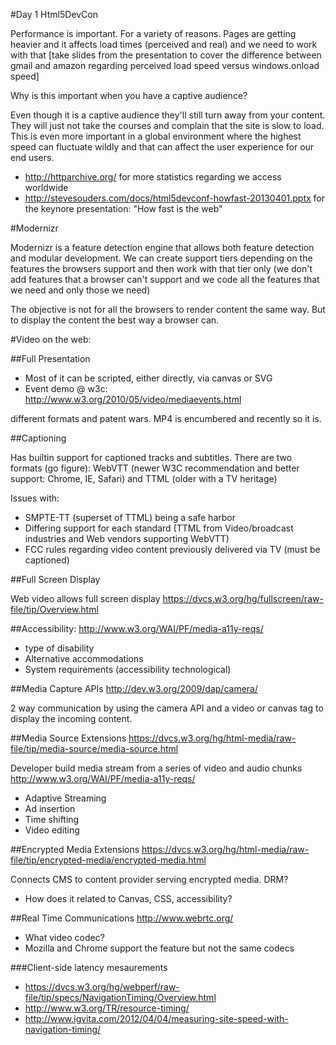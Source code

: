 #Day 1 Html5DevCon

Performance is important. For a variety of reasons. Pages are getting heavier and it affects load times (perceived and real) and we need to work with that [take slides from the presentation to cover the difference between gmail and amazon regarding perceived load speed versus windows.onload speed]

Why is this important when you have a captive audience? 

Even though it is a captive audience they'll still turn away from your content. They will just not take the courses and complain that the site is slow to load. This is even more important in a global environment where the highest speed can fluctuate wildly and that can affect the user experience for our end users. 

* http://httparchive.org/ for more statistics regarding we access worldwide
* http://stevesouders.com/docs/html5devconf-howfast-20130401.pptx for the keynore presentation: "How fast is the web"

#Modernizr

Modernizr is a feature detection engine that allows both feature detection and modular development. We can create support tiers depending on the features the browsers support and then work with that tier only (we don't add features that a browser can't support and we code all the features that we need and only those we need)

The objective is not for all the browsers to render content the same way. But to display the content the best way a browser can. 

#Video on the web:

##Full Presentation
* Most of it can be scripted, either directly, via canvas or SVG
* Event demo @ w3c: http://www.w3.org/2010/05/video/mediaevents.html

different formats and patent wars. MP4 is encumbered and recently so it is. 

##Captioning

Has builtin support for captioned tracks and subtitles. There are two formats (go figure): WebVTT (newer W3C recommendation and better support: Chrome, IE, Safari) and TTML (older with a TV heritage)

Issues with: 
* SMPTE-TT (superset of TTML) being a safe harbor
* Differing support for each standard (TTML from Video/broadcast industries and Web vendors supporting WebVTT) 
* FCC rules regarding video content previously delivered via TV (must be captioned)
	
##Full Screen Display

Web video allows full screen display
https://dvcs.w3.org/hg/fullscreen/raw-file/tip/Overview.html

##Accessibility:
http://www.w3.org/WAI/PF/media-a11y-reqs/
* type of disability
* Alternative accommodations
* System requirements (accessibility technological)
	
##Media Capture APIs
http://dev.w3.org/2009/dap/camera/

2 way communication by using the camera API and a video or canvas tag to display the incoming content. 

##Media Source Extensions
https://dvcs.w3.org/hg/html-media/raw-file/tip/media-source/media-source.html

Developer build media stream from a series of video and audio chunks
http://www.w3.org/WAI/PF/media-a11y-reqs/
* Adaptive Streaming
* Ad insertion
* Time shifting
* Video editing

##Encrypted Media Extensions
https://dvcs.w3.org/hg/html-media/raw-file/tip/encrypted-media/encrypted-media.html

Connects CMS to content provider serving encrypted media. DRM?

* How does it related to Canvas, CSS, accessibility?
	
##Real Time Communications
http://www.webrtc.org/

* What video codec? 
* Mozilla and Chrome support the feature but not the same codecs
 
###Client-side latency mesaurements
* https://dvcs.w3.org/hg/webperf/raw-file/tip/specs/NavigationTiming/Overview.html
* http://www.w3.org/TR/resource-timing/
* http://www.igvita.com/2012/04/04/measuring-site-speed-with-navigation-timing/

